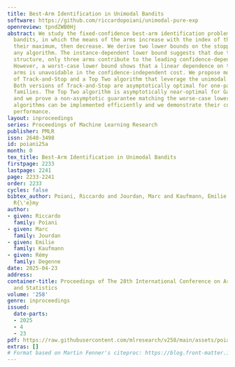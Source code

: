 ```yaml
---
title: Best-Arm Identification in Unimodal Bandits
software: https://github.com/riccardopoiani/unimodal-pure-exp
openreview: tpndZWB0Hj
abstract: We study the fixed-confidence best-arm identification problem in unimodal
  bandits, in which the means of the arms increase with the index of the arm up to
  their maximum, then decrease. We derive two lower bounds on the stopping time of
  any algorithm. The instance-dependent lower bound suggests that due to the unimodal
  structure, only three arms contribute to the leading confidence-dependent cost.
  However, a worst-case lower bound shows that a linear dependence on the number of
  arms is unavoidable in the confidence-independent cost. We propose modifications
  of Track-and-Stop and a Top Two algorithm that leverage the unimodal structure.
  Both versions of Track-and-Stop are asymptotically optimal for one-parameter exponential
  families. The Top Two algorithm is asymptotically near-optimal for Gaussian distributions
  and we prove a non-asymptotic guarantee matching the worse-case lower bound. The
  algorithms can be implemented efficiently and we demonstrate their competitive empirical
  performance.
layout: inproceedings
series: Proceedings of Machine Learning Research
publisher: PMLR
issn: 2640-3498
id: poiani25a
month: 0
tex_title: Best-Arm Identification in Unimodal Bandits
firstpage: 2233
lastpage: 2241
page: 2233-2241
order: 2233
cycles: false
bibtex_author: Poiani, Riccardo and Jourdan, Marc and Kaufmann, Emilie and Degenne,
  R{\'e}my
author:
- given: Riccardo
  family: Poiani
- given: Marc
  family: Jourdan
- given: Emilie
  family: Kaufmann
- given: Rémy
  family: Degenne
date: 2025-04-23
address:
container-title: Proceedings of The 28th International Conference on Artificial Intelligence
  and Statistics
volume: '258'
genre: inproceedings
issued:
  date-parts:
  - 2025
  - 4
  - 23
pdf: https://raw.githubusercontent.com/mlresearch/v258/main/assets/poiani25a/poiani25a.pdf
extras: []
# Format based on Martin Fenner's citeproc: https://blog.front-matter.io/posts/citeproc-yaml-for-bibliographies/
---
```

